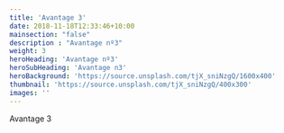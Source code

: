 ```yaml
---
title: 'Avantage 3'
date: 2018-11-18T12:33:46+10:00
mainsection: "false"
description : "Avantage nº3"
weight: 3
heroHeading: 'Avantage nº3'
heroSubHeading: 'Avantage n3'
heroBackground: 'https://source.unsplash.com/tjX_sniNzgQ/1600x400'
thumbnail: 'https://source.unsplash.com/tjX_sniNzgQ/400x300'
images: ''
---
```


Avantage 3
